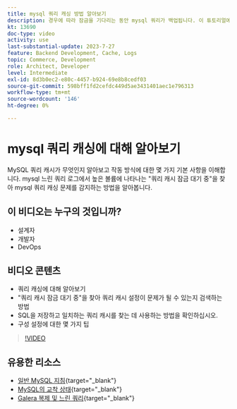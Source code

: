 ```yaml
---
title: mysql 쿼리 캐싱 방법 알아보기
description: 경우에 따라 잠금을 기다리는 동안 mysql 쿼리가 백업됩니다. 이 튜토리얼에서는 쿼리 캐싱의 정의와 문제가 있는 경우 설정에 대한 몇 가지 권장 사항을 설명합니다.
kt: 13690
doc-type: video
activity: use
last-substantial-update: 2023-7-27
feature: Backend Development, Cache, Logs
topic: Commerce, Development
role: Architect, Developer
level: Intermediate
exl-id: 8d3b0ec2-e80c-4457-b924-69e8b8cedf03
source-git-commit: 598bff1fd2cefdc449d5ae3431401aec1e796313
workflow-type: tm+mt
source-wordcount: '146'
ht-degree: 0%

---
```


# mysql 쿼리 캐싱에 대해 알아보기

MySQL 쿼리 캐시가 무엇인지 알아보고 작동 방식에 대한 몇 가지 기본 사항을 이해합니다. mysql 느린 쿼리 로그에서 높은 볼륨에 나타나는 &quot;쿼리 캐시 잠금 대기 중&quot;을 찾아 mysql 쿼리 캐싱 문제를 감지하는 방법을 알아봅니다.

## 이 비디오는 누구의 것입니까?

- 설계자
- 개발자
- DevOps

## 비디오 콘텐츠

- 쿼리 캐싱에 대해 알아보기
- &quot;쿼리 캐시 잠금 대기 중&quot;을 찾아 쿼리 캐시 설정이 문제가 될 수 있는지 검색하는 방법
- SQL을 저장하고 일치하는 쿼리 캐시를 찾는 데 사용하는 방법을 확인하십시오.
- 구성 설정에 대한 몇 가지 팁

>[!VIDEO](https://video.tv.adobe.com/v/3422015?learn=on)

## 유용한 리소스

- [일반 MySQL 지침](https://experienceleague.adobe.com/docs/commerce-operations/installation-guide/prerequisites/database-server/mysql.html?lang=ko){target="_blank"}
- [MySQL의 교착 상태](https://experienceleague.adobe.com/docs/commerce-knowledge-base/kb/troubleshooting/database/deadlocks-in-mysql.html?lang=ko){target="_blank"}
- [Galera 복제 및 느린 쿼리](https://experienceleague.adobe.com/docs/commerce-learn/tutorials/backend-development/galera-db-slow-replication.html?lang=ko){target="_blank"}
